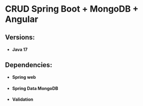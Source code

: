 #	CRUD Spring Boot + MongoDB + Angular

##	Versions:
*	####	Java 17

##	Dependencies:
*	####	Spring web
*	####	Spring Data MongoDB
*	####	Validation